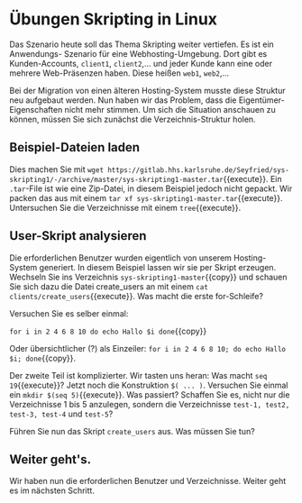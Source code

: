 # Übungen Skripting in Linux
Das Szenario heute soll das Thema Skripting weiter vertiefen. Es ist ein Anwendungs-
Szenario für eine Webhosting-Umgebung. Dort gibt es Kunden-Accounts, ``client1``,
``client2``,... und jeder Kunde kann eine oder mehrere Web-Präsenzen haben. Diese
heißen ``web1``, ``web2``,...

Bei der Migration von einen älteren Hosting-System musste diese Struktur neu aufgebaut
werden. Nun haben wir das Problem, dass die Eigentümer-Eigenschaften nicht mehr stimmen.
Um sich die Situation anschauen zu können, müssen Sie sich zunächst die Verzeichnis-Struktur
holen.

## Beispiel-Dateien laden
Dies machen Sie mit ``wget https://gitlab.hhs.karlsruhe.de/Seyfried/sys-skripting1/-/archive/master/sys-skripting1-master.tar``{{execute}}.
Ein ``.tar``-File ist wie eine Zip-Datei, in diesem Beispiel jedoch nicht gepackt. Wir packen das aus mit einem
``tar xf sys-skripting1-master.tar``{{execute}}. Untersuchen Sie die Verzeichnisse mit einem ``tree``{{execute}}.

## User-Skript analysieren
Die erforderlichen Benutzer wurden eigentlich von unserem Hosting-System generiert. In diesem
Beispiel lassen wir sie per Skript erzeugen. Wechseln Sie ins Verzeichnis ``sys-skripting1-master``{{copy}}
und schauen Sie sich dazu die Datei create_users an mit einem ``cat clients/create_users``{{execute}}. 
Was macht die erste for-Schleife?

Versuchen Sie es selber einmal:

``for i in 2 4 6 8 10
do
  echo Hallo $i
done``{{copy}}

Oder übersichtlicher (?) als Einzeiler: ``for i in 2 4 6 8 10; do echo Hallo $i; done``{{copy}}.

Der zweite Teil ist komplizierter. Wir tasten uns heran: Was macht ``seq 19``{{execute}}?
Jetzt noch die Konstruktion ``$( ... )``. Versuchen Sie einmal ein 
``mkdir $(seq 5)``{{execute}}. Was passiert? Schaffen Sie es, nicht nur die Verzeichnisse
1 bis 5 anzulegen, sondern die Verzeichnisse ``test-1, test2, test-3, test-4`` und ``test-5``?

Führen Sie nun das Skript ``create_users`` aus. Was müssen Sie tun?

## Weiter geht's.
Wir haben nun die erforderlichen Benutzer und Verzeichnisse. Weiter geht es im nächsten Schritt.
